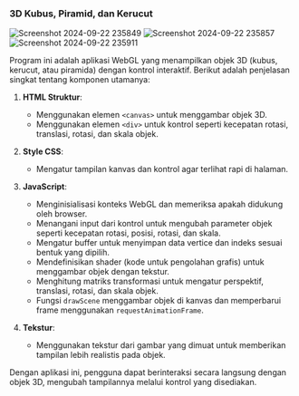 ### 3D Kubus, Piramid, dan Kerucut

![Screenshot 2024-09-22 235849](https://github.com/user-attachments/assets/cad7320a-8d50-4507-94a8-29d88a406657)
![Screenshot 2024-09-22 235857](https://github.com/user-attachments/assets/8fa2c769-9b80-473e-85a0-fa12f83dd866)
![Screenshot 2024-09-22 235911](https://github.com/user-attachments/assets/3eda2247-2511-4a86-a135-44e16fbe7d8c)

Program ini adalah aplikasi WebGL yang menampilkan objek 3D (kubus, kerucut, atau piramida) dengan kontrol interaktif. Berikut adalah penjelasan singkat tentang komponen utamanya:

1. **HTML Struktur**: 
   - Menggunakan elemen `<canvas>` untuk menggambar objek 3D.
   - Menggunakan elemen `<div>` untuk kontrol seperti kecepatan rotasi, translasi, rotasi, dan skala objek.

2. **Style CSS**:
   - Mengatur tampilan kanvas dan kontrol agar terlihat rapi di halaman.

3. **JavaScript**:
   - Menginisialisasi konteks WebGL dan memeriksa apakah didukung oleh browser.
   - Menangani input dari kontrol untuk mengubah parameter objek seperti kecepatan rotasi, posisi, rotasi, dan skala.
   - Mengatur buffer untuk menyimpan data vertice dan indeks sesuai bentuk yang dipilih.
   - Mendefinisikan shader (kode untuk pengolahan grafis) untuk menggambar objek dengan tekstur.
   - Menghitung matriks transformasi untuk mengatur perspektif, translasi, rotasi, dan skala objek.
   - Fungsi `drawScene` menggambar objek di kanvas dan memperbarui frame menggunakan `requestAnimationFrame`.

4. **Tekstur**:
   - Menggunakan tekstur dari gambar yang dimuat untuk memberikan tampilan lebih realistis pada objek.

Dengan aplikasi ini, pengguna dapat berinteraksi secara langsung dengan objek 3D, mengubah tampilannya melalui kontrol yang disediakan.

